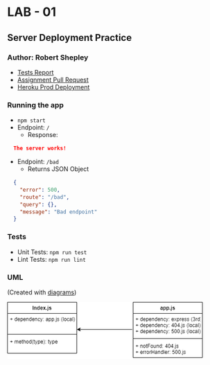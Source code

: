 # LAB - 01

## Server Deployment Practice

### Author: Robert Shepley

- [Tests Report](https://github.com/ShepleySound/401-server-deployment-practice/actions/runs/3086816853)
- [Assignment Pull Request](https://github.com/ShepleySound/401-server-deployment-practice/pull/1)
- [Heroku Prod Deployment](https://shepley-server-deploy-prod.herokuapp.com/)

### Running the app

- `npm start`
- Endpoint: `/`
  - Response:
  
```json
  The server works!
```

- Endpoint: `/bad`
  - Returns JSON Object
  
```json
  {
    "error": 500,
    "route": "/bad",
    "query": {},
    "message": "Bad endpoint"
  }
```

### Tests

- Unit Tests: `npm run test`
- Lint Tests: `npm run lint`

### UML

(Created with [diagrams](https://app.diagrams.net/))

![UML Image](./lab-01-diagram.png)
